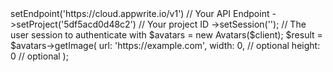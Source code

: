 <?php

use Appwrite\Client;
use Appwrite\Services\Avatars;

$client = (new Client())
    ->setEndpoint('https://cloud.appwrite.io/v1') // Your API Endpoint
    ->setProject('5df5acd0d48c2') // Your project ID
    ->setSession(''); // The user session to authenticate with

$avatars = new Avatars($client);

$result = $avatars->getImage(
    url: 'https://example.com',
    width: 0, // optional
    height: 0 // optional
);